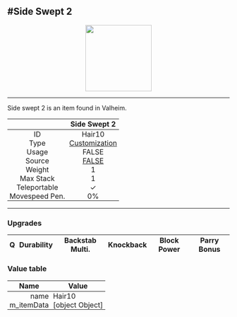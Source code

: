 <meta property="og:title" content="Side Swept 2 - MoreValheim" /><meta property="og:type" content="website" /><meta property="og:image" content="/assets/side_swept_2.png" /><meta property="og:description" content="Side Swept 2 is an item found in Valheim." /><meta name="theme-color" content="#546D78"><meta name="twitter:card" content="summary_large_image">
#Side Swept 2
-------------
<style>img {width:20px;}.tb {width:150px;display: block;margin-left: auto;margin-right: auto;}</style>

<style>.md-typeset table:not([class]) th:not([align]) {min-width:unset!important;}</style>
<style>td{padding:0em 0.3em!important;text-align:center!important;border-left:.05rem solid var(--md-default-fg-color--lightest)}</style>

<style>th{padding:0.1em 0.3em!important;text-align:center!important;font-weight:bold}</style>

<style>pre{text-align:right!important}</style>
<style>table tr td:first-child {border-left: 0;};</style>

<figure><img src="/assets/side_swept_2.png" class="tb" /><figcaption><small></small></figcaption></figure>

-------------

Side swept 2 is an item found in Valheim.

|        | Side Swept 2              |
| ----------- | ------------------------------------ |
| ID |Hair10
| Type | [Customization](../../types/customization)
| Usage | FALSE<br>
| Source | [FALSE](../../items/false)
| Weight | 1 |
| Max Stack | 1 |
| Teleportable | ✓
| Movespeed Pen. | 0%


-------------

### Upgrades
| Q | Durability | Backstab Multi. | Knockback | Block Power | Parry Bonus
| - | - | - | - | - | - 


### Value table
| Name | Value
| - | - |
| <div style="text-align:right">name</div> | <div style="text-align:left">Hair10</div> | 
| <div style="text-align:right">m_itemData</div> | <div style="text-align:left">[object Object]</div> | 